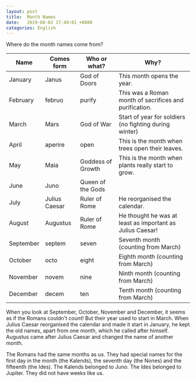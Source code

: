 ```yaml
---
layout: post
title:  Month Names
date:   2019-08-02 17:49:01 +0800
categories: English
---
```

Where do the month names come from?

|Name|Comes form|Who or what?|Why?|
|--|--|--|--|
|January|Janus|God of Doors|This month opens the year.|
|February|februo|purify|This was a Roman month of sacrifices and purification.|
|March|Mars|God of War|Start of year for soldiers (no fighting during winter)|
|April|aperire|open|This is the month when trees open their leaves.|
|May|Maia|Goddess of Growth|This is the month when plants really start to grow.|
|June|Juno|Queen of the Gods||
|July|Julius Caesar|Ruler of Rome|He reorganised the calendar.|
|August|Augustus|Ruler of Rome|He thought he was at least as important as Julius Caesar!|
|September|septem|seven|Seventh month (counting from March)|
|October|octo|eight|Eighth month (counting from March)|
|November|novem|nine|Ninth month (counting from March)|
|December|decem|ten|Tenth month (counting from March)|

When you look at September, October, November and December, it seems as if the Romans couldn't count! But their year used to start in March. When Julius Caesar reorganised the calendar and made it start in January, he kept the old names, apart from one month, which he called after himself. Augustus came after Julius Caesar and changed the name of another month.

The Romans had the same months as us. They had special names for the first day in the month (the Kalends), the seventh day (the Nones) and the fifteenth (the Ides). The Kalends belonged to Juno. The Ides belonged to Jupiter. They did not have weeks like us.